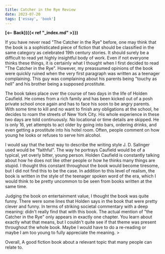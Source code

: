 ```yaml
---
title: Catcher in the Rye Review
date: 2023-07-20
tags: ['essay', 'book'] 
---
```


**[<-- Back]({{< ref "_index.md" >}})**

If you have never read "The Catcher in the Rye" before, one may think that the book is a sophisticated piece of fiction that should be classified in the same category as celebrated 19th century
stories. It should surely be a difficult to read yet highly insightful body of work. Even if not everyone thinks these things, it is certainly what I thought when I first decided to read
"The Catcher in the Rye". However, my preassumed opinions of the book were quickly ruined when the very first paragraph was written as a teenager complaining. This guy was complaining about his
parents being "touchy as hell" and his brother being a supposed prostitute.  

The book takes place over the course of two days in the life of Holden Caufield. He comes from a rich family and has been kicked out of a posh private school once again and has to face his soon to be
angry parents. With some time to kill and no want to finish any obligations at the school, he decides to roam the streets of New York City. His whole experience in these two days are told 
continuously. No locational or time details are skipped. He is only 16, yet attempts to act older by going into bars, ordering drinks, and even getting a prostitute into his hotel room. Often, 
people comment on how young he looks or refuses to serve him alcohol. 

I would say that the best way to describe the writing style J. D. Salinger used would be "faithful". The way he portrays Caufield would be of a typical, yet overly bitter, young person. Holden
Caufield is constantly talking about how he does not like other people or how he thinks many things are stupid. I thought this constant throughout the book would become tiresome, but I did not find
this to be the case. In addition to this level of realism, the book is written in the style of the teenager spoken word of the era, which I would think to be pretty uncommon to be seen from books
written at the same time. 

Judging the book on entertainment value, I thought the book was quite funny. There were some lines that Holden says in the book that were pretty clever and funny. In terms of striking societal 
commentary with a deep meaning: didn't really find that with this book. The actual mention of "the Catcher in the Rye" only appears in exactly one chapter. You learn about exactly what that means, but
I couldn't quite see if that theme was present throughout the whole book. Maybe I would have to do a re-reading or maybe I am too young to fully appreciate the meaning. >

Overall, A good fiction book about a relevant topic that many people can relate to.  


